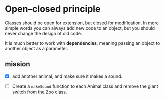 # Open–closed principle
Classes should be open for extension, but closed for modification. In more simple words you can always add new code to an object, but you should never change the design of old code.

It is much better to work with **dependencies**, meaning passing an object to another object as a parameter. 

## mission


- [x] add another animal, and make sure it makes a sound. 


- [ ] Create a `makeSound` function to each Animal class and remove the giant switch from the Zoo class.